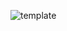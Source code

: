 ![template](https://raw.githubusercontent.com/ShriIraCatalog/resources-two/refs/heads/master/2025/04/20/20250420184727.png)
